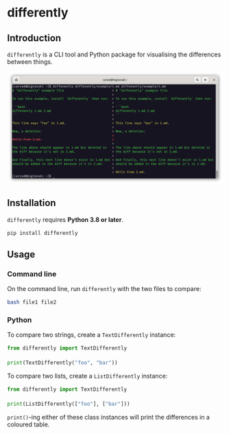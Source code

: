 # differently

## Introduction

`differently` is a CLI tool and Python package for visualising the differences between things.

![](example.png)

## Installation

`differently` requires **Python 3.8 or later**.

```bash
pip install differently
```

## Usage

### Command line

On the command line, run `differently` with the two files to compare:

```bash
bash file1 file2
```

### Python

To compare two strings, create a `TextDifferently` instance:

```python
from differently import TextDifferently

print(TextDifferently("foo", "bar"))
```

To compare two lists, create a `ListDifferently` instance:

```python
from differently import TextDifferently

print(ListDifferently(["foo"], ["bar"]))
```

`print()`-ing either of these class instances will print the differences in a coloured table.
